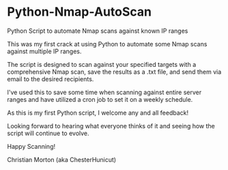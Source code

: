 # Python-Nmap-AutoScan
Python Script to automate Nmap scans against known IP ranges

This was my first crack at using Python to automate some Nmap scans against multiple IP ranges. 

The script is designed to scan against your specified targets with a comprehensive Nmap scan, save the results as a .txt file, and send them via email to the desired recipients.

I've used this to save some time when scanning against entire server ranges and have utilized a cron job to set it on a weekly schedule. 

As this is my first Python script, I welcome any and all feedback!

Looking forward to hearing what everyone thinks of it and seeing how the script will continue to evolve.

Happy Scanning!

Christian Morton (aka ChesterHunicut)


